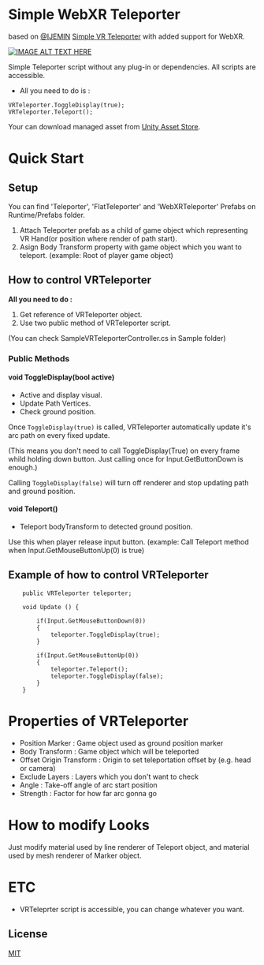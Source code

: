 # Simple WebXR Teleporter

based on [@IJEMIN](https://github.com/IJEMIN) [Simple VR Teleporter](https://github.com/IJEMIN/Simple-Unity-VR-Teleporter) with added support for WebXR.

[![IMAGE ALT TEXT HERE](https://img.youtube.com/vi/PWk4uvdKSUs/0.jpg)](https://www.youtube.com/watch?v=PWk4uvdKSUs)

Simple Teleporter script without any plug-in or dependencies.
All scripts are accessible.

* All you need to do is :

~~~
VRTeleporter.ToggleDisplay(true);
VRTeleporter.Teleport();
~~~

Your can download managed asset from [Unity Asset Store](https://assetstore.unity.com/packages/tools/input-management/simple-vr-teleport-115996).

# Quick Start



## Setup
You can find 'Teleporter', 'FlatTeleporter' and 'WebXRTeleporter' Prefabs on Runtime/Prefabs folder.

1. Attach Teleporter prefab as a child of game object which representing VR Hand(or position where render of path start).
2. Asign Body Transform property with game object which you want to teleport. (example: Root of player game object)

## How to control VRTeleporter

**All you need to do :**

1. Get reference of VRTeleporter object.
2. Use two public method of VRTeleporter script.

(You can check SampleVRTeleporterController.cs in Sample folder)

### Public Methods

#### void ToggleDisplay(bool active)

- Active and display visual.
- Update Path Vertices.
- Check ground position.

Once `ToggleDisplay(true)` is called, VRTeleporter automatically update it's arc path on every fixed update.

(This means you don't need to call ToggleDisplay(True) on every frame whild holding down button. Just calling once for Input.GetButtonDown is enough.)

Calling `ToggleDisplay(false)` will turn off renderer and stop updating path and ground position.

#### void Teleport()

- Teleport bodyTransform to detected ground position.

Use this when player release input button.
(example: Call Teleport method when Input.GetMouseButtonUp(0) is true)

## Example of how to control VRTeleporter

~~~
    public VRTeleporter teleporter;
    
    void Update () {

        if(Input.GetMouseButtonDown(0))
        {
            teleporter.ToggleDisplay(true);
        }

        if(Input.GetMouseButtonUp(0))
        {
            teleporter.Teleport();
            teleporter.ToggleDisplay(false);
        }
    }
~~~

# Properties of VRTeleporter
- Position Marker : Game object used as ground position marker
- Body Transform : Game object which will be teleported
- Offset Origin Transform : Origin to set teleportation offset by (e.g. head or camera)
- Exclude Layers : Layers which you don't want to check
- Angle : Take-off angle of arc start position
- Strength : Factor for how far arc gonna go

# How to modify Looks

Just modify material used by line renderer of Teleport object, and material used by mesh renderer of Marker object.

# ETC
- VRTeleprter script is accessible, you can change whatever you want.

License
-------
[MIT](LICENSE.md)